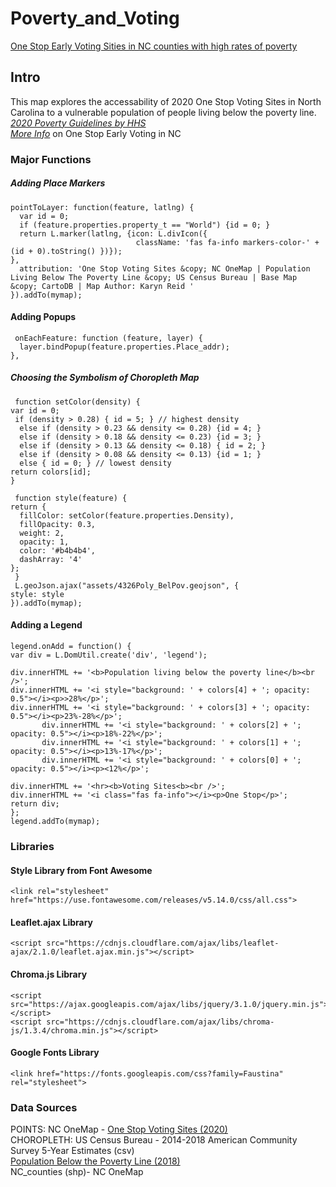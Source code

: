 # Poverty_and_Voting
[One Stop Early Voting Sities in NC counties with high rates of poverty](https://reidka2909.github.io/Poverty_and_Voting/)
## Intro
This map explores the accessability of 2020 One Stop Voting Sites in North Carolina to a vulnerable population of people living below the poverty line.
<br>
[*2020 Poverty Guidelines by HHS*](https://aspe.hhs.gov/poverty-guidelines)
<br>
[*More Info*](https://www.ncsbe.gov/voting/vote-early-person) on One Stop Early Voting in NC
### Major Functions
##### Adding Place Markers
    pointToLayer: function(feature, latlng) {
      var id = 0;
      if (feature.properties.property_t == "World") {id = 0; }
      return L.marker(latlng, {icon: L.divIcon({
                                className: 'fas fa-info markers-color-' + (id + 0).toString() })});
    },
      attribution: 'One Stop Voting Sites &copy; NC OneMap | Population Living Below The Poverty Line &copy; US Census Bureau | Base Map &copy; CartoDB | Map Author: Karyn Reid '
    }).addTo(mymap);
#### Adding Popups
     onEachFeature: function (feature, layer) {
      layer.bindPopup(feature.properties.Place_addr);
    },
##### Choosing the Symbolism of Choropleth Map
     function setColor(density) {
    var id = 0;
     if (density > 0.28) { id = 5; } // highest density
      else if (density > 0.23 && density <= 0.28) {id = 4; }
      else if (density > 0.18 && density <= 0.23) {id = 3; }
      else if (density > 0.13 && density <= 0.18) { id = 2; }
      else if (density > 0.08 && density <= 0.13) {id = 1; }
      else { id = 0; } // lowest density
    return colors[id];
    }

     function style(feature) {
    return {
      fillColor: setColor(feature.properties.Density),
      fillOpacity: 0.3,
      weight: 2,
      opacity: 1,
      color: '#b4b4b4',
      dashArray: '4'
    };
     }
     L.geoJson.ajax("assets/4326Poly_BelPov.geojson", {
    style: style
    }).addTo(mymap);
#### Adding a Legend
    legend.onAdd = function() {
    var div = L.DomUtil.create('div', 'legend');

    div.innerHTML += '<b>Population living below the poverty line</b><br />';
    div.innerHTML += '<i style="background: ' + colors[4] + '; opacity: 0.5"></i><p>>28%</p>';
    div.innerHTML += '<i style="background: ' + colors[3] + '; opacity: 0.5"></i><p>23%-28%</p>';
           div.innerHTML += '<i style="background: ' + colors[2] + '; opacity: 0.5"></i><p>18%-22%</p>';
           div.innerHTML += '<i style="background: ' + colors[1] + '; opacity: 0.5"></i><p>13%-17%</p>';
           div.innerHTML += '<i style="background: ' + colors[0] + '; opacity: 0.5"></i><p><12%</p>';

    div.innerHTML += '<hr><b>Voting Sites<b><br />';
    div.innerHTML += '<i class="fas fa-info"></i><p>One Stop</p>';
    return div;
    };
    legend.addTo(mymap);
### Libraries
#### Style Library from Font Awesome
    <link rel="stylesheet" href="https://use.fontawesome.com/releases/v5.14.0/css/all.css">

#### Leaflet.ajax Library
    <script src="https://cdnjs.cloudflare.com/ajax/libs/leaflet-ajax/2.1.0/leaflet.ajax.min.js"></script>

#### Chroma.js Library
    <script src="https://ajax.googleapis.com/ajax/libs/jquery/3.1.0/jquery.min.js"></script>
    <script src="https://cdnjs.cloudflare.com/ajax/libs/chroma-js/1.3.4/chroma.min.js"></script>

#### Google Fonts Library
    <link href="https://fonts.googleapis.com/css?family=Faustina" rel="stylesheet">

### Data Sources
POINTS: NC OneMap - [One Stop Voting Sites (2020)](https://www.nconemap.gov/datasets/north-carolina-one-stop-voting-sites)
<br>
CHOROPLETH: US Census Bureau - 2014-2018 American Community Survey 5-Year Estimates (csv)<br>
[Population Below the Poverty Line (2018)](https://data.census.gov/cedsci/table?t=Official%20Poverty%20Measure%3APopulations%20and%20People&g=0400000US37.050000&y=2018&tid=ACSDT5Y2018.B17001&moe=false&hidePreview=true)
<br>
NC_counties (shp)- NC OneMap
